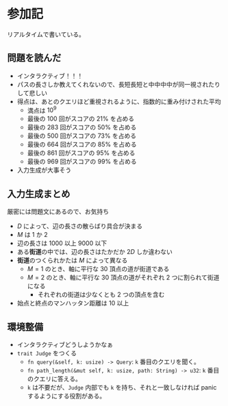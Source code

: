 # 参加記

リアルタイムで書いている。

## 問題を読んだ

- インタラクティブ！！！
- パスの長さしか教えてくれないので、長短長短と中中中中が同一視されたりして悲しい
- 得点は、あとのクエリほど重視されるように、指数的に重み付けされた平均
  - 満点は $10^9$
  - 最後の $100$ 回がスコアの $21\%$ を占める
  - 最後の $283$ 回がスコアの $50\%$ を占める
  - 最後の $500$ 回がスコアの $73\%$ を占める
  - 最後の $664$ 回がスコアの $85\%$ を占める
  - 最後の $861$ 回がスコアの $95\%$ を占める
  - 最後の $969$ 回がスコアの $99\%$ を占める
- 入力生成が大事そう

## 入力生成まとめ

厳密には問題文にあるので、お気持ち

- $D$ によって、辺の長さの散らばり具合が決まる
- $M$ は $1$ か $2$
- 辺の長さは $1000$ 以上 $9000$ 以下
- ある**街道**の中では、辺の長さはたかだか $2D$ しか違わない
- **街道**のつくられかたは $M$ によって異なる
  - $M=1$ のとき、軸に平行な $30$ 頂点の道が街道である
  - $M=2$ のとき、軸に平行な $30$ 頂点の道がそれぞれ $2$ つに割られて街道になる
    - それぞれの街道は少なくとも $2$ つの頂点を含む
- 始点と終点のマンハッタン距離は $10$ 以上

## 環境整備

- インタラクティブどうしようかなぁ
- `trait Judge` をつくる
  - `fn query(&self, k: usize) -> Query`: `k` 番目のクエリを聞く。
  - `fn path_length(&mut self, k: usize, path: String) -> u32`: `k` 番目のクエリに答える。
  - `k` は不要だが、`Judge` 内部でも `k` を持ち、それと一致しなければ panic するようにする役割がある。